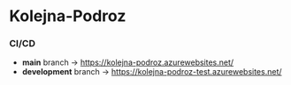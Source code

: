 # Kolejna-Podroz
### CI/CD
- **main** branch -> https://kolejna-podroz.azurewebsites.net/
- **development** branch -> https://kolejna-podroz-test.azurewebsites.net/
